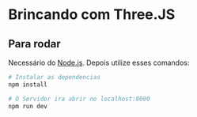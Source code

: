 # Brincando com Three.JS

## Para rodar
Necessário do [Node.js](https://nodejs.org/en/download/).
Depois utilize esses comandos:

``` bash
# Instalar as dependencias 
npm install

# O Servidor ira abrir no localhost:8080
npm run dev


```
